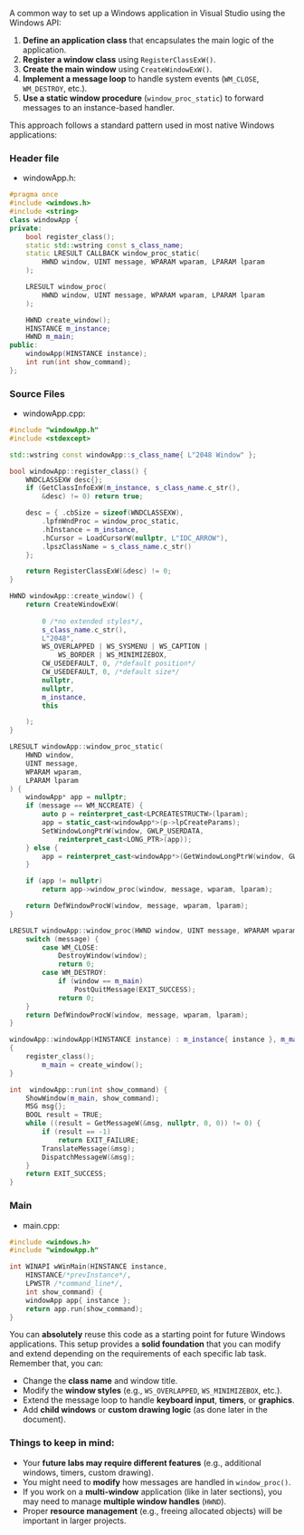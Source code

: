 A common way to set up a Windows application in Visual Studio using the Windows API:

1. **Define an application class** that encapsulates the main logic of the application.
2. **Register a window class** using `RegisterClassExW()`.
3. **Create the main window** using `CreateWindowExW()`.
4. **Implement a message loop** to handle system events (`WM_CLOSE`, `WM_DESTROY`, etc.).
5. **Use a static window procedure** (`window_proc_static`) to forward messages to an instance-based handler.

This approach follows a standard pattern used in most native Windows applications:
### **Header file**
- windowApp.h:
```cpp
#pragma once
#include <windows.h>
#include <string>
class windowApp {
private:
	bool register_class();
	static std::wstring const s_class_name;
	static LRESULT CALLBACK window_proc_static(
		HWND window, UINT message, WPARAM wparam, LPARAM lparam
	);

	LRESULT window_proc(
		HWND window, UINT message, WPARAM wparam, LPARAM lparam
	);

	HWND create_window();
	HINSTANCE m_instance;
	HWND m_main;
public:
	windowApp(HINSTANCE instance);
	int run(int show_command);
};
```
### **Source Files**
- windowApp.cpp:
```cpp
#include "windowApp.h"
#include <stdexcept>

std::wstring const windowApp::s_class_name{ L"2048 Window" };

bool windowApp::register_class() {
	WNDCLASSEXW desc{};
	if (GetClassInfoExW(m_instance, s_class_name.c_str(),
		&desc) != 0) return true;

	desc = { .cbSize = sizeof(WNDCLASSEXW),
		.lpfnWndProc = window_proc_static,
		.hInstance = m_instance,
		.hCursor = LoadCursorW(nullptr, L"IDC_ARROW"),
		.lpszClassName = s_class_name.c_str()
	};

	return RegisterClassExW(&desc) != 0;
}

HWND windowApp::create_window() {
	return CreateWindowExW(
	
		0 /*no extended styles*/,
		s_class_name.c_str(),
		L"2048",
		WS_OVERLAPPED | WS_SYSMENU | WS_CAPTION |
			WS_BORDER | WS_MINIMIZEBOX,
		CW_USEDEFAULT, 0, /*default position*/
		CW_USEDEFAULT, 0, /*default size*/
		nullptr,
		nullptr,
		m_instance,
		this

	);
}

LRESULT windowApp::window_proc_static(
	HWND window,
	UINT message,
	WPARAM wparam,
	LPARAM lparam
) {
	windowApp* app = nullptr;
	if (message == WM_NCCREATE) {
		auto p = reinterpret_cast<LPCREATESTRUCTW>(lparam);
		app = static_cast<windowApp*>(p->lpCreateParams);
		SetWindowLongPtrW(window, GWLP_USERDATA,
			reinterpret_cast<LONG_PTR>(app));
	} else {
		app = reinterpret_cast<windowApp*>(GetWindowLongPtrW(window, GWLP_USERDATA));
	}

	if (app != nullptr)
		return app->window_proc(window, message, wparam, lparam);

	return DefWindowProcW(window, message, wparam, lparam);
}

LRESULT windowApp::window_proc(HWND window, UINT message, WPARAM wparam, LPARAM lparam) {
	switch (message) {
		case WM_CLOSE:
			DestroyWindow(window);
			return 0;
		case WM_DESTROY:
			if (window == m_main)
				PostQuitMessage(EXIT_SUCCESS);
			return 0;
	}
	return DefWindowProcW(window, message, wparam, lparam);
}

windowApp::windowApp(HINSTANCE instance) : m_instance{ instance }, m_main{}
{
	register_class();
		m_main = create_window();
}

int  windowApp::run(int show_command) {
	ShowWindow(m_main, show_command);
	MSG msg{};
	BOOL result = TRUE;
	while ((result = GetMessageW(&msg, nullptr, 0, 0)) != 0) {
		if (result == -1)
			return EXIT_FAILURE;
		TranslateMessage(&msg);
		DispatchMessageW(&msg);
	}
	return EXIT_SUCCESS;
}
```
### **Main**
- main.cpp:
```cpp
#include <windows.h>
#include "windowApp.h"

int WINAPI wWinMain(HINSTANCE instance,
	HINSTANCE/*prevInstance*/,
	LPWSTR /*command_line*/,
	int show_command) {
	windowApp app{ instance };
	return app.run(show_command);
}
```

 You can **absolutely** reuse this code as a starting point for future Windows applications. This setup provides a **solid foundation** that you can modify and extend depending on the requirements of each specific lab task. Remember that, you can:

- Change the **class name** and window title.
- Modify the **window styles** (e.g., `WS_OVERLAPPED`, `WS_MINIMIZEBOX`, etc.).
- Extend the message loop to handle **keyboard input**, **timers**, or **graphics**.
- Add **child windows** or **custom drawing logic** (as done later in the document).

### Things to keep in mind:

- Your **future labs may require different features** (e.g., additional windows, timers, custom drawing).
- You might need to **modify** how messages are handled in `window_proc()`.
- If you work on a **multi-window** application (like in later sections), you may need to manage **multiple window handles** (`HWND`).
- Proper **resource management** (e.g., freeing allocated objects) will be important in larger projects.